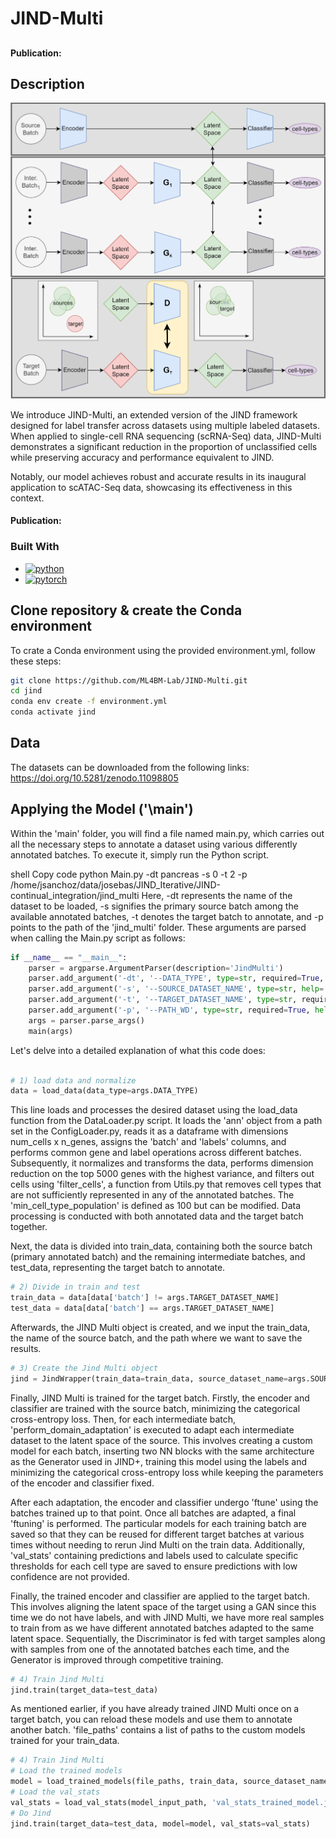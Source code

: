 # JIND-Multi
##  
#### Publication:  

<!-- ABOUT THE PROJECT -->
## Description
<p align="center">
    <img src="jind_multi.png" width="700" alt="PDF Image">
</p>

We introduce JIND-Multi, an extended version of the JIND framework designed for label transfer across datasets using multiple labeled datasets. When applied to single-cell RNA sequencing (scRNA-Seq) data, 
JIND-Multi demonstrates a significant reduction in the proportion of unclassified cells while preserving accuracy and performance equivalent to JIND. 

Notably, our model achieves robust and accurate results 
in its inaugural application to scATAC-Seq data, showcasing its effectiveness in this context.

#### Publication: 

### Built With
*   <a href="https://www.python.org/">
      <img src="https://www.python.org/static/community_logos/python-logo.png" width="110" alt="python" >
    </a>
*   <a href="https://pytorch.org/">
      <img src="https://pytorch.org/assets/images/pytorch-logo.png" width="105" alt="pytorch" >
    </a>

## Clone repository & create the Conda environment
To crate a Conda environment using the provided environment.yml, follow these steps:

```bash
git clone https://github.com/ML4BM-Lab/JIND-Multi.git
cd jind
conda env create -f environment.yml
conda activate jind
```
## Data
The datasets can be downloaded from the following links:  https://doi.org/10.5281/zenodo.11098805

## Applying the Model ('\main')
Within the 'main' folder, you will find a file named main.py, which carries out all the necessary steps to annotate a dataset using various differently annotated batches. To execute it, simply run the Python script.

shell
Copy code
python Main.py -dt pancreas -s 0 -t 2 -p /home/jsanchoz/data/josebas/JIND_Iterative/JIND-continual_integration/jind_multi
Here, -dt represents the name of the dataset to be loaded, -s signifies the primary source batch among the available annotated batches, -t denotes the target batch to annotate, and -p points to the path of the 'jind_multi' folder. These arguments are parsed when calling the Main.py script as follows:

```python
if __name__ == "__main__":
    parser = argparse.ArgumentParser(description='JindMulti')
    parser.add_argument('-dt', '--DATA_TYPE', type=str, required=True, help='Dataset name') 
    parser.add_argument('-s', '--SOURCE_DATASET_NAME', type=str, help='Name or ID of source dataset') 
    parser.add_argument('-t', '--TARGET_DATASET_NAME', type=str, required=True, help='Name or ID of target dataset') 
    parser.add_argument('-p', '--PATH_WD', type=str, required=True, help='Path to jind_multi folder') 
    args = parser.parse_args()
    main(args)
```
Let's delve into a detailed explanation of what this code does:

```python

# 1) load data and normalize
data = load_data(data_type=args.DATA_TYPE)
```

This line loads and processes the desired dataset using the load_data function from the DataLoader.py script. It loads the 'ann' object from a path set in the ConfigLoader.py, reads it as a dataframe with dimensions num_cells x n_genes, assigns the 'batch' and 'labels' columns, and performs common gene and label operations across different batches. Subsequently, it normalizes and transforms the data, performs dimension reduction on the top 5000 genes with the highest variance, and filters out cells using 'filter_cells', a function from Utils.py that removes cell types that are not sufficiently represented in any of the annotated batches. The 'min_cell_type_population' is defined as 100 but can be modified. Data processing is conducted with both annotated data and the target batch together.

Next, the data is divided into train_data, containing both the source batch (primary annotated batch) and the remaining intermediate batches, and test_data, representing the target batch to annotate.

```python
# 2) Divide in train and test
train_data = data[data['batch'] != args.TARGET_DATASET_NAME]
test_data = data[data['batch'] == args.TARGET_DATASET_NAME]
```

Afterwards, the JIND Multi object is created, and we input the train_data, the name of the source batch, and the path where we want to save the results.

```python
# 3) Create the Jind Multi object
jind = JindWrapper(train_data=train_data, source_dataset_name=args.SOURCE_DATASET_NAME, output_path=args.PATH_WD+'/output/'+ args.DATA_TYPE)
```

Finally, JIND Multi is trained for the target batch. Firstly, the encoder and classifier are trained with the source batch, minimizing the categorical cross-entropy loss. Then, for each intermediate batch, 'perform_domain_adaptation' is executed to adapt each intermediate dataset to the latent space of the source. This involves creating a custom model for each batch, inserting two NN blocks with the same architecture as the Generator used in JIND+, training this model using the labels and minimizing the categorical cross-entropy loss while keeping the parameters of the encoder and classifier fixed.

After each adaptation, the encoder and classifier undergo 'ftune' using the batches trained up to that point. Once all batches are adapted, a final 'ftuning' is performed. The particular models for each training batch are saved so that they can be reused for different target batches at various times without needing to rerun Jind Multi on the train data. Additionally, 'val_stats' containing predictions and labels used to calculate specific thresholds for each cell type are saved to ensure predictions with low confidence are not provided.

Finally, the trained encoder and classifier are applied to the target batch. This involves aligning the latent space of the target using a GAN since this time we do not have labels, and with JIND Multi, we have more real samples to train from as we have different annotated batches adapted to the same latent space. Sequentially, the Discriminator is fed with target samples along with samples from one of the annotated batches each time, and the Generator is improved through competitive training.

```python
# 4) Train Jind Multi
jind.train(target_data=test_data)
```

As mentioned earlier, if you have already trained JIND Multi once on a target batch, you can reload these models and use them to annotate another batch. 'file_paths' contains a list of paths to the custom models trained for your train_data.

```python
# 4) Train Jind Multi
# Load the trained models
model = load_trained_models(file_paths, train_data, source_dataset_name, device)
# Load the val_stats
val_stats = load_val_stats(model_input_path, 'val_stats_trained_model.json') 
# Do Jind
jind.train(target_data=test_data, model=model, val_stats=val_stats)
```

        
   
       






